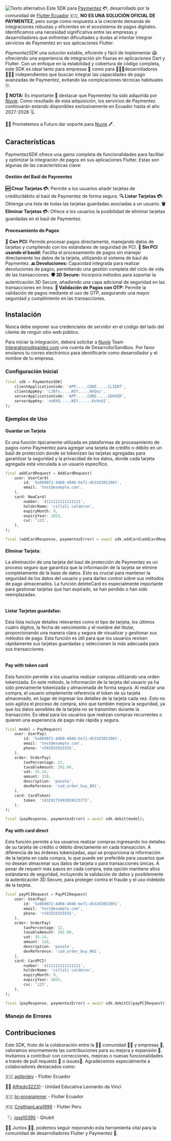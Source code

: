 ![Texto alternativo](./doc/paymentez.png)
Este SDK para [Paymentez](https://paymentez.github.io/api-doc/#introduction) 💳, desarrollado por la comunidad de [Flutter Ecuador](https://twitter.com/flutter_ec) 🇪🇨, **NO ES UNA SOLUCIÓN OFICIAL DE PAYMENTEZ**, pero surge como respuesta a la creciente demanda de integraciones robustas y eficientes en el ecosistema de pagos digitales. Identificamos una necesidad significativa entre las empresas y desarrolladores que enfrentan dificultades y dudas al intentar integrar servicios de Paymentez en sus aplicaciones Flutter.

*PaymentezSDK* una solución estable, eficiente y fácil de implementar 😱. ofreciendo una experiencia de integración sin fisuras en aplicaciones Dart y Flutter. Con un enfoque en la estabilidad y cobertura de código completa, este SDK es ideal tanto para empresas 🏢 como para 🧑🏻‍💻desarrolladores👨🏻‍💻 independientes que buscan integrar las capacidades de pago avanzadas de Paymentez, evitando las complicaciones técnicas habituales 🙄.

**📑 NOTA:** Es importante 👀 destacar que Paymentez ha sido adquirida por [Nuvie](https://nuvei.com). Como resultado de esta adquisición, los servicios de Paymentez continuarán estando disponibles exclusivamente en Ecuador hasta el año 2027-2028 🗓.

🤝🏼 Prometemos a Futuro dar soporte para [Nuvie](https://nuvei.com) 🖊.

## Características
PaymentezSDK ofrece una gama completa de funcionalidades para facilitar y optimizar la integración de pagos en sus aplicaciones Flutter. Estas son algunas de las características clave:
#### Gestión del Baúl de Paymentez
**🆕 Crear Tarjetas 💳:** Permite a los usuarios añadir tarjetas de crédito/débito al baúl de Paymentez de forma segura.
**🔍 Listar Tarjetas 💳:** Obtenga una lista de todas las tarjetas guardadas asociadas a un usuario.
**🗑️ Eliminar Tarjetas 💳:** Ofrece a los usuarios la posibilidad de eliminar tarjetas guardadas en el baúl de Paymentez.

#### Procesamiento de Pagos
**🔐 Con PCI:** Permite procesar pagos directamente, manejando datos de tarjetas y cumpliendo con los estándares de seguridad de PCI.
**🕋 Sin PCI usando el bauld:** Facilita el procesamiento de pagos sin manejar directamente los datos de la tarjeta, utilizando el sistema de baul de Paymentez.
**🔙 Devoluciones:** Capacidad integrada para realizar devoluciones de pagos, permitiendo una gestión completa del ciclo de vida de las transacciones.
**🛡️ 3D Secure:** Incorpora métodos para soportar la autenticación 3D Secure, añadiendo una capa adicional de seguridad en las transacciones en línea.
**📧 Validación de Pagos con OTP:** Permite la validación de pagos mediante el uso de OTP, asegurando una mayor seguridad y cumplimiento en las transacciones.

## Instalación
Nunca debe exponer sus credenciales de servidor en el código del lado del cliente de ningún sitio web público.

Para iniciar la integración, deberá solicitar a [Nuvie](https://nuvei.com) Team Integrations@paidez.com una cuenta de Desarrollo/Sandbox. Por favor envíanos tu correo electrónico para identificarte como desarrollador y el nombre de tu empresa.
### Configuración Inicial
```dart
final sdk = PaymentezSDK(
    clientApplicationCode: 'APP.....CODE.....CLIENT',
    clientAppKey: 'L38fv.....KEY.....RXQoz',
    serverApplicationCode: 'APP.....CODE.....SERVER',
    serverAppKey: 'voRXQ.....KEY......Kn9v6I',
);
```
### Ejemplos de Uso
#### Guardar un Tarjeta
Es una función típicamente utilizada en plataformas de procesamiento de pagos como Paymentez para agregar una tarjeta de crédito o débito en un baúl de protección donde se tokenizan las tarjetas agregadas para garantizar la seguridad y la privacidad de los datos, donde cada tarjeta agregada está vinculada a un usuario específico.
```dart
final addCardRequest = AddCardRequest(
    user: UserCard(
        id: '5a9b9072-4d60-4846-be71-d533d3851901',
        email: 'test@example.com',
    ),
    card: NewCard(
        number: '4111111111111111',
        holderName: 'citlali calderon',
        expiryMonth: 9,
        expiryYear: 2025,
        cvc: '123',
    ),
);

final (addCardResponse, paymentezError) = await sdk.addCard(addCardRequest);
```

#### Eliminar Tarjeta:
La eliminación de una tarjeta del baul de protección de Paymentez es un proceso seguro que garantiza que la información de la tarjeta se elimine completamente de la base de datos. Esto es crucial para mantener la seguridad de los datos del usuario y para darles control sobre sus métodos de pago almacenados. La función deleteCard es especialmente importante para gestionar tarjetas que han expirado, se han perdido o han sido reemplazadas.
```dart

```
#### Listar Tarjetas guardafas:
Esta lista incluye detalles relevantes como el tipo de tarjeta, los últimos cuatro dígitos, la fecha de vencimiento y el nombre del titular, proporcionando una manera clara y segura de visualizar y gestionar sus métodos de pago. Esta función es útil para que los usuarios revisen rápidamente sus tarjetas guardadas y seleccionen la más adecuada para sus transacciones.
```dart

```
#### Pay with token card
Esta función permite a los usuarios realizar compras utilizando una orden tokenizada. En este método, la información de la tarjeta del usuario ya ha sido previamente tokenizada y almacenada de forma segura. Al realizar una compra, el usuario simplemente referencia el token de su tarjeta almacenado, en lugar de ingresar los detalles de la tarjeta cada vez. Esto no solo agiliza el proceso de compra, sino que también mejora la seguridad, ya que los datos sensibles de la tarjeta no se transmiten durante la transacción. Es ideal para los usuarios que realizan compras recurrentes o quieren una experiencia de pago más rápida y segura.
```dart
final model = PayRequest(
    user: UserPay(
        id: '5a9b9072-4d60-4846-be71-d533d3851901',
        email: 'test@example.com',
        phone: '+593555555555',
    ),
    order: OrderPay(
        taxPercentage: 12,
        taxableAmount: 292.86,
        vat: 35.14,
        amount: 328,
        description: 'pozole',
        devReference: 'cod_order_buy_001',
    ),
    card: CardToken(
        token: '14329172493919123772',
    ),
);

final (payResponse, paymentezError) = await sdk.debit(model);
```


#### Pay with card direct 
Esta función permite a los usuarios realizar compras ingresando los detalles de su tarjeta de crédito o débito directamente en cada transacción. A diferencia de las órdenes tokenizadas, aquí se proporciona la información de la tarjeta en cada compra, lo que puede ser preferible para usuarios que no desean almacenar sus datos de tarjeta o para transacciones únicas. A pesar de requerir más pasos en cada compra, esta opción mantiene altos estándares de seguridad, incluyendo la validación de datos y posiblemente la autenticación 3D Secure, para proteger contra el fraude y el uso indebido de la tarjeta.
```dart
final payPCIRequest = PayPCIRequest(
    user: UserPay(
        id: '5a9b9072-4d60-4846-be71-d533d3851901',
        email: 'test@example.com',
        phone: '+593555555555',
    ),
    order: OrderPay(
        taxPercentage: 12,
        taxableAmount: 292.86,
        vat: 35.14,
        amount: 328,
        description: 'pozole',
        devReference: 'cod_order_buy_001',
    ),
    card: CardPCI(
        number: '4111111111111111',
        holderName: 'citlali calderon',
        expiryMonth: 9,
        expiryYear: 2025,
        cvc: '123',
    ),
);

final (payResponse, paymentezError) = await sdk.debitCC(payPCIRequest);
```
### Manejo de Errores

## Contribuciones
Este SDK, fruto de la colaboración entre la 🧔🏻 comunidad 👩🏻 y empresas 🏢, valoramos enormemente las contribuciones para su mejora y expansión 🙏. Invitamos a contribuir con correcciones, mejoras o nuevas funcionalidades a través de pull requests 🧪 o issues🐞. Agradecemos especialmente a colaboradores destacados como: 

🇪🇨 [agilerdev](https://github.com/agilerdev) - Flutter Ecuador

🧙‍♂️ [Alfredo32231](https://github.com/Alfredo32231) - Unidad Educativa Leonardo da Vinci

🇪🇨 [br-programmer](https://github.com/br-programmer) - Flutter Ecuador

🇵🇪 [CristhianLara1996](https://github.com/CristhianLara1996) - Flutter Peru

『』[jose10395](https://github.com/jose10395) - Qhubit

🤜🏻 Juntos 🤛🏻, podemos seguir mejorando esta herramienta vital para la comunidad de desarrolladores Flutter y Paymentez 🤗.
</div>
